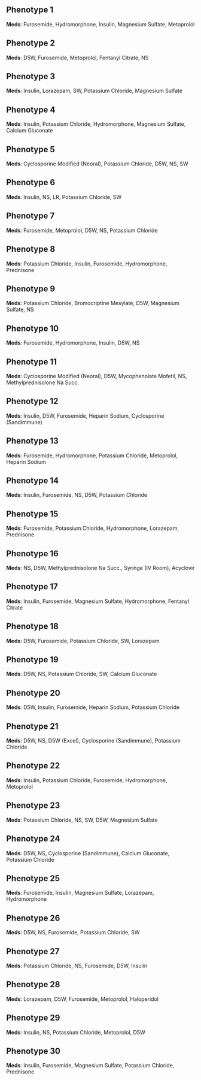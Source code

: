 ## Phenotype 1

**Meds**: Furosemide, Hydromorphone, Insulin, Magnesium Sulfate, Metoprolol  

## Phenotype 2

**Meds**: D5W, Furosemide, Metoprolol, Fentanyl Citrate, NS  

## Phenotype 3

**Meds**: Insulin, Lorazepam, SW, Potassium Chloride, Magnesium Sulfate  

## Phenotype 4

**Meds**: Insulin, Potassium Chloride, Hydromorphone, Magnesium Sulfate, Calcium Gluconate  

## Phenotype 5

**Meds**: Cyclosporine Modified (Neoral), Potassium Chloride, D5W, NS, SW  

## Phenotype 6

**Meds**: Insulin, NS, LR, Potassium Chloride, SW  

## Phenotype 7

**Meds**: Furosemide, Metoprolol, D5W, NS, Potassium Chloride  

## Phenotype 8

**Meds**: Potassium Chloride, Insulin, Furosemide, Hydromorphone, Prednisone  

## Phenotype 9

**Meds**: Potassium Chloride, Bromocriptine Mesylate, D5W, Magnesium Sulfate, NS  

## Phenotype 10

**Meds**: Furosemide, Hydromorphone, Insulin, D5W, NS  

## Phenotype 11

**Meds**: Cyclosporine Modified (Neoral), D5W, Mycophenolate Mofetil, NS, Methylprednisolone Na Succ.  

## Phenotype 12

**Meds**: Insulin, D5W, Furosemide, Heparin Sodium, Cyclosporine (Sandimmune)  

## Phenotype 13

**Meds**: Furosemide, Hydromorphone, Potassium Chloride, Metoprolol, Heparin Sodium  

## Phenotype 14

**Meds**: Insulin, Furosemide, NS, D5W, Potassium Chloride  

## Phenotype 15

**Meds**: Furosemide, Potassium Chloride, Hydromorphone, Lorazepam, Prednisone  

## Phenotype 16

**Meds**: NS, D5W, Methylprednisolone Na Succ., Syringe (IV Room), Acyclovir  

## Phenotype 17

**Meds**: Insulin, Furosemide, Magnesium Sulfate, Hydromorphone, Fentanyl Citrate  

## Phenotype 18

**Meds**: D5W, Furosemide, Potassium Chloride, SW, Lorazepam  

## Phenotype 19

**Meds**: D5W, NS, Potassium Chloride, SW, Calcium Gluconate  

## Phenotype 20

**Meds**: D5W, Insulin, Furosemide, Heparin Sodium, Potassium Chloride  

## Phenotype 21

**Meds**: D5W, NS, D5W (Excel), Cyclosporine (Sandimmune), Potassium Chloride  

## Phenotype 22

**Meds**: Insulin, Potassium Chloride, Furosemide, Hydromorphone, Metoprolol  

## Phenotype 23

**Meds**: Potassium Chloride, NS, SW, D5W, Magnesium Sulfate  

## Phenotype 24

**Meds**: D5W, NS, Cyclosporine (Sandimmune), Calcium Gluconate, Potassium Chloride  

## Phenotype 25

**Meds**: Furosemide, Insulin, Magnesium Sulfate, Lorazepam, Hydromorphone  

## Phenotype 26

**Meds**: D5W, NS, Furosemide, Potassium Chloride, SW  

## Phenotype 27

**Meds**: Potassium Chloride, NS, Furosemide, D5W, Insulin  

## Phenotype 28

**Meds**: Lorazepam, D5W, Furosemide, Metoprolol, Haloperidol  

## Phenotype 29

**Meds**: Insulin, NS, Potassium Chloride, Metoprolol, D5W  

## Phenotype 30

**Meds**: Insulin, Furosemide, Magnesium Sulfate, Potassium Chloride, Prednisone  

